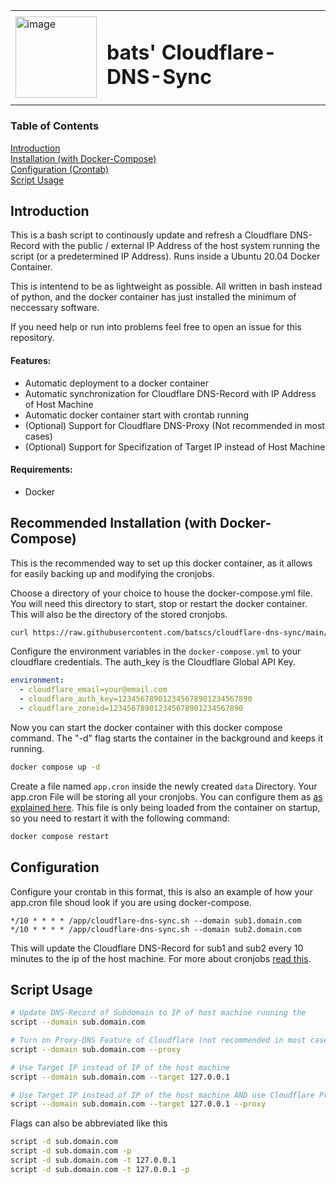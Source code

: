 <table>
  <tr>
    <td> <img src="https://github.com/batscs/cloudflare-dns-sync/assets/31670615/58296fbd-9a48-4263-a491-308e49035aba" alt="image" width="130" height="auto"> </td>
    <td><h1>bats' Cloudflare-DNS-Sync</h1></td>
  </tr>
</table>

### Table of Contents  
[Introduction](#introduction)  
[Installation (with Docker-Compose)](#compose-installation)  
[Configuration (Crontab)](#configuration)  
[Script Usage](#script)  

<a name="introduction"/>

## Introduction
This is a bash script to continously update and refresh a Cloudflare DNS-Record with the public / external IP Address of the host system running the script (or a predetermined IP Address).
Runs inside a Ubuntu 20.04 Docker Container.

This is intentend to be as lightweight as possible. All written in bash instead of python, and the docker container has just installed the minimum of neccessary software.

If you need help or run into problems feel free to open an issue for this repository.

#### Features:
- Automatic deployment to a docker container
- Automatic synchronization for Cloudflare DNS-Record with IP Address of Host Machine
- Automatic docker container start with crontab running
- (Optional) Support for Cloudflare DNS-Proxy (Not recommended in most cases)
- (Optional) Support for Specifization of Target IP instead of Host Machine

#### Requirements:
- Docker


<a name="compose-installation"/>

## Recommended Installation (with Docker-Compose)
This is the recommended way to set up this docker container, as it allows for easily backing up and modifying the cronjobs.

Choose a directory of your choice to house the docker-compose.yml file. You will need this directory to start, stop or restart the docker container. This will also be the directory of the stored cronjobs.
```bash
curl https://raw.githubusercontent.com/batscs/cloudflare-dns-sync/main/docker-compose.yml -o docker-compose.yml
```

Configure the environment variables in the `docker-compose.yml` to your cloudflare credentials. The auth_key is the Cloudflare Global API Key.
```yml
environment:
  - cloudflare_email=your@email.com
  - cloudflare_auth_key=123456789012345678901234567890
  - cloudflare_zoneid=123456789012345678901234567890
```

Now you can start the docker container with this docker compose command. The "-d" flag starts the container in the background and keeps it running.
```bash
docker compose up -d
```

Create a file named `app.cron` inside the newly created `data` Directory. Your app.cron File will be storing all your cronjobs. You can configure them as [as explained here](#configuration). This file is only being loaded from the container on startup, so you need to restart it with the following command:
```bash
docker compose restart
```

<a name="configuration"/>

## Configuration

Configure your crontab in this format, this is also an example of how your app.cron file shoud look if you are using docker-compose.
```
*/10 * * * * /app/cloudflare-dns-sync.sh --domain sub1.domain.com
*/10 * * * * /app/cloudflare-dns-sync.sh --domain sub2.domain.com
```
This will update the Cloudflare DNS-Record for sub1 and sub2 every 10 minutes to the ip of the host machine.
For more about cronjobs [read this](https://ostechnix.com/a-beginners-guide-to-cron-jobs/).

<a name="script"/>

## Script Usage
```bash
# Update DNS-Record of Subdomain to IP of host machine running the 
script --domain sub.domain.com

# Turn on Proxy-DNS Feature of Cloudflare (not recommended in most cases)
script --domain sub.domain.com --proxy

# Use Target IP instead of IP of the host machine
script --domain sub.domain.com --target 127.0.0.1

# Use Target IP instead of IP of the host machine AND use Cloudflare Proxy
script --domain sub.domain.com --target 127.0.0.1 --proxy
```
Flags can also be abbreviated like this
```bash
script -d sub.domain.com
script -d sub.domain.com -p
script -d sub.domain.com -t 127.0.0.1
script -d sub.domain.com -t 127.0.0.1 -p 
```
